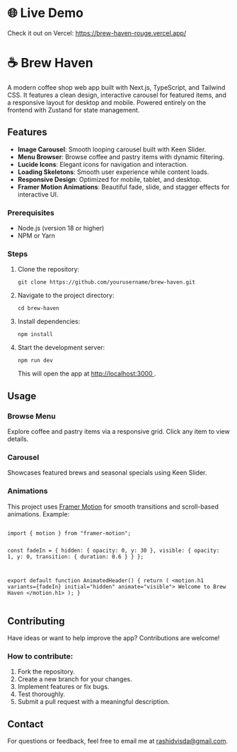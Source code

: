 <!DOCTYPE html>
<html lang="en">
<head>
  <meta charset="UTF-8" />
  <meta name="viewport" content="width=device-width, initial-scale=1.0" />
</head>
<body>
  <h1>🌐 Live Demo</h1>
  <p>
    Check it out on Vercel:
    <a href="https://brew-haven.vercel.app/" target="_blank">
      https://brew-haven-rouge.vercel.app/
    </a>
  </p>
  <h1>☕ Brew Haven</h1>
  <p>
    A modern coffee shop web app built with Next.js, TypeScript, and Tailwind CSS.
    It features a clean design, interactive carousel for featured items, and a responsive
    layout for desktop and mobile. Powered entirely on the frontend with Zustand for
    state management.
  </p>
 <h2>Features</h2>
<ul>
  <li><strong>Image Carousel</strong>: Smooth looping carousel built with Keen Slider.</li>
  <li><strong>Menu Browser</strong>: Browse coffee and pastry items with dynamic filtering.</li>
  <li><strong>Lucide Icons</strong>: Elegant icons for navigation and interaction.</li>
  <li><strong>Loading Skeletons</strong>: Smooth user experience while content loads.</li>
  <li><strong>Responsive Design</strong>: Optimized for mobile, tablet, and desktop.</li>
  <li><strong>Framer Motion Animations</strong>: Beautiful fade, slide, and stagger effects for interactive UI.</li>
</ul>
  <h3>Prerequisites</h3>
  <ul>
    <li>Node.js (version 18 or higher)</li>
    <li>NPM or Yarn</li>
  </ul>
  <h3>Steps</h3>
  <ol>
    <li>
      Clone the repository:
      <pre><code>git clone https://github.com/yourusername/brew-haven.git</code></pre>
    </li>
    <li>
      Navigate to the project directory:
      <pre><code>cd brew-haven</code></pre>
    </li>
    <li>
      Install dependencies:
      <pre><code>npm install</code></pre>
    </li>
    <li>
      Start the development server:
      <pre><code>npm run dev</code></pre>
      <p>
        This will open the app at
        <a href="http://localhost:3000" target="_blank">
          http://localhost:3000
        </a>.
      </p>
    </li>
  </ol>
  <h2>Usage</h2>
  <h3>Browse Menu</h3>
  <p>
    Explore coffee and pastry items via a responsive grid. Click any item to view details.
  </p>
  <h3>Carousel</h3>
  <p>
    Showcases featured brews and seasonal specials using Keen Slider.
  </p>
  <h3>Animations</h3>
<p>
  This project uses <a href="https://www.framer.com/motion/" target="_blank">Framer Motion</a>
  for smooth transitions and scroll-based animations. Example:
</p>
<pre><code>
import { motion } from "framer-motion";

const fadeIn = {
hidden: { opacity: 0, y: 30 },
visible: { opacity: 1, y: 0, transition: { duration: 0.6 } }
};

export default function AnimatedHeader() {
return (
&lt;motion.h1 variants={fadeIn} initial="hidden" animate="visible"&gt;
Welcome to Brew Haven
&lt;/motion.h1&gt;
);
}
</code></pre>

  <h2>Contributing</h2>
  <p>Have ideas or want to help improve the app? Contributions are welcome!</p>
  <h3>How to contribute:</h3>
  <ol>
    <li>Fork the repository.</li>
    <li>Create a new branch for your changes.</li>
    <li>Implement features or fix bugs.</li>
    <li>Test thoroughly.</li>
    <li>Submit a pull request with a meaningful description.</li>
  </ol>
  <h2>Contact</h2>
  <p>
    For questions or feedback, feel free to email me at
    <a href="mailto:rashidvisda@gmail.com">rashidvisda@gmail.com</a>.
  </p>
</body>
</html>
